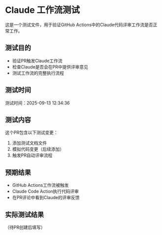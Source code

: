 # Claude 工作流测试

这是一个测试文件，用于验证GitHub Actions中的Claude代码评审工作流是否正常工作。

## 测试目的
- 验证PR触发Claude工作流
- 检查Claude是否会在PR中提供评审意见
- 测试工作流的完整执行流程

## 测试时间
测试时间：2025-09-13 12:34:36

## 测试内容
这个PR包含以下测试变更：
1. 添加测试文档文件
2. 模拟代码变更（后续添加）
3. 触发PR自动评审流程

## 预期结果
- GitHub Actions工作流被触发
- Claude Code Action执行代码评审
- 在PR评论中看到Claude的评审反馈

## 实际测试结果
（待PR创建后填写）